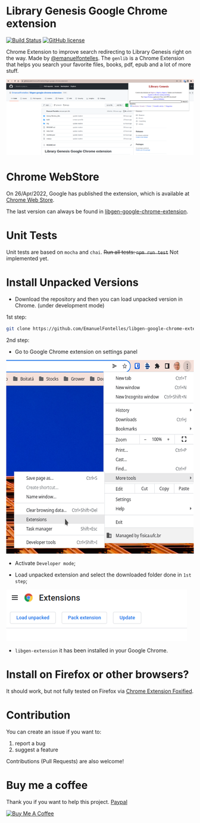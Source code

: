 Library Genesis Google Chrome extension
=======

[![Build Status](https://travis-ci.com/DoctorLai/VideoDownloadHelper.svg?branch=master)](https://travis-ci.com/DoctorLai/VideoDownloadHelper)
[![GitHub license](https://img.shields.io/badge/license-GPL-blue.svg)](https://github.com/DoctorLai/VideoDownloadHelper/blob/master/LICENSE)

Chrome Extension to improve search redirecting to Library Genesis right on the way. Made by [@emanuelfontelles](https://www.linkedin.com/in/emanuelfontelles/). The `genlib` is a Chrome Extension that helps you search your favorite files, books, pdf, epub and a lot of more stuff. 

![libgen-extension](img/example.png)


# Chrome WebStore
On 26/Apr/2022, Google has published the extension, which is available at [Chrome Web Store](https://chrome.google.com/webstore/detail/library-genesis/oilaaekphjbkahcplbolaglkhbfimdfo?hl=en).

The last version can always be found in [libgen-google-chrome-extension](https://github.com/EmanuelFontelles/libgen-google-chrome-extension).

# Unit Tests
Unit tests are based on `mocha` and `chai`.  ~~Run all tests: `npm run test`~~ Not implemented yet.

# Install Unpacked Versions
- Download the repository and then you can load unpacked version in Chrome. (under development mode)

1st step:
```bash
git clone https://github.com/EmanuelFontelles/libgen-google-chrome-extension.git
```

2nd step:
- Go to Google Chrome extension on settings panel

<img src="./img/install_extension_1.png" width="600" height="519" alt="">

- Activate `Developer mode`;

- Load unpacked extension and select the downloaded folder done in `1st step`;

<img src="./img/install_extension_2.png" width="486" height="138" alt="">

- `libgen-extension` it has been installed in your Google Chrome.

# Install on Firefox or other browsers?
It should work, but not fully tested on Firefox via [Chrome Extension Foxified](https://addons.mozilla.org/en-GB/firefox/addon/chrome-store-foxified/).


# Contribution
You can create an issue if you want to:
1. report a bug
2. suggest a feature

Contributions (Pull Requests) are also welcome!


# Buy me a coffee

Thank you if you want to help this project. 
[Paypal](emanuelfontelles@hotmail.com)

<a rel="nofollow" href="http://helloacm.com/out/buymecoffee" target="_blank"><img src="https://cdn.buymeacoffee.com/buttons/lato-blue.png" alt="Buy Me A Coffee"></a>